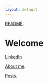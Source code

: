 ```yaml
---
layout: default
---
```

[README](./README.md).

# Welcome

[LinkedIn](https://www.linkedin.com/in/owen-williams-6768071b7)

[About me](./Aboutme.md).

[Posts](./posts.md).


